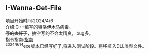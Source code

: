 ## I-Wanna-Get-File
项目开始时间:2024/4/6  
介绍:C++编写的特洛伊木马病毒。  
~~写的太好了~~，抽空写的不会太精良，bug多。  
指令指南:[指南](./消息类型.jpg)  
<sup>2024/9/14</sup>exe版本已经写好了,将进入测试阶段。将移植入DLL类型文件。
